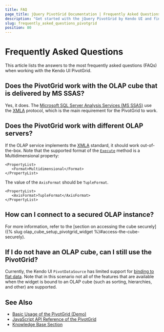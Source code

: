```yaml
---
title: FAQ
page_title: jQuery PivotGrid Documentation | Frequently Asked Questions | Kendo UI
description: "Get started with the jQuery PivotGrid by Kendo UI and find the most frequently asked questions related to the Kendo UI PivotGrid widget and their answers."
slug: frequently_asked_questions_pivotgrid
position: 80
---
```


# Frequently Asked Questions

This article lists the answers to the most frequently asked questions (FAQs) when working with the Kendo UI PivotGrid.

## Does the PivotGrid work with the OLAP cube that is delivered by MS SSAS?

Yes, it does. The [Microsoft SQL Server Analysis Services (MS SSAS)](http://technet.microsoft.com/en-us/library/ms175609(v=sql.90).aspx) use the [XMLA](http://en.wikipedia.org/wiki/XML_for_Analysis) protocol, which is the main requirement for the PivotGrid to work.

## Does the PivotGrid work with different OLAP servers?

If the OLAP service implements the [XMLA](http://en.wikipedia.org/wiki/XML_for_Analysis) standard, it should work out-of-the-box. Note that the supported format of the [`Execute`](http://msdn.microsoft.com/en-us/library/ms186691.Aspx) method is a Multidimensional property:

	<PropertyList>
       <Format>Multidimensional</Format>
    </PropertyList>

The value of the `AxisFormat` should be `TupleFormat`.

	<PropertyList>
       <AxisFormat>TupleFormat</AxisFormat>
    </PropertyList>

## How can I connect to a secured OLAP instance?

For more information, refer to the [section on accessing the cube securely]({% slug olap_cube_setup_pivotgrid_widget %}#access-the-cube-securely).

## If I do not have an OLAP cube, can I still use the PivotGrid?

Currently, the Kendo UI `PivotDataSource` has limited support for [binding to flat data](http://demos.telerik.com/kendo-ui/pivotgrid/local-flat-data-binding). Note that in this scenario not all of the features that are available when the widget is bound to an OLAP cube (such as sorting, hierarchies, and other) are supported.

## See Also

* [Basic Usage of the PivotGrid (Demo)](http://demos.telerik.com/kendo-ui/pivotgrid/index)
* [JavaScript API Reference of the PivotGrid](/api/javascript/ui/pivotgrid)
* [Knowledge Base Section](/knowledge-base)
